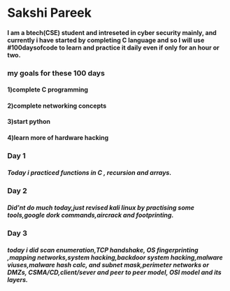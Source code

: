# Sakshi Pareek
#### I am a btech(CSE) student and intreseted in cyber security mainly, and currently i have started by completing C language and so I will use #100daysofcode to learn and practice it daily even if only for an hour or two.
### my goals for these 100 days 
  #### 1)complete C programming 
  #### 2)complete networking concepts
  #### 3)start python 
  #### 4)learn more of hardware hacking 
### Day 1
##### Today i practiced functions in C , recursion and arrays. 
### Day 2
##### Did'nt do much today,just revised kali linux by practising some tools,google dork commands,aircrack and footprinting.
### Day 3
##### today i did scan enumeration,TCP handshake, OS fingerprinting ,mapping networks,system hacking,backdoor system hacking,malware viuses,malware hash calc, and subnet mask,perimeter networks or DMZs, CSMA/CD,client/sever and peer to peer model, OSI model and its layers.

